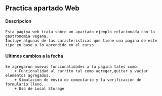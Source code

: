 ## Practica apartado Web
#### Descripcion
    Esta pagina web trata sobre un apartado ejemplo relacionada con la gastronomia vegana.
    Incluye algunas de las caracteristicas que tiene una pagina de este tipo en base a lo aprendido en el curso.

#### Ultimos cambios a la fecha
    Se agregaron nuevas funcionalidades a la pagina tales como:
        + Funcionalidad al carrito tal como agregar,quitar y vaciar elementos agregados.
        + Simulacion de envio de comentario y la verificacion de formulario lleno.
        + Uso de Local Storage
